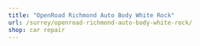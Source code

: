 ```yaml
---
title: "OpenRoad Richmond Auto Body White Rock"
url: /surrey/openroad-richmond-auto-body-white-rock/
shop: car repair
---
```

